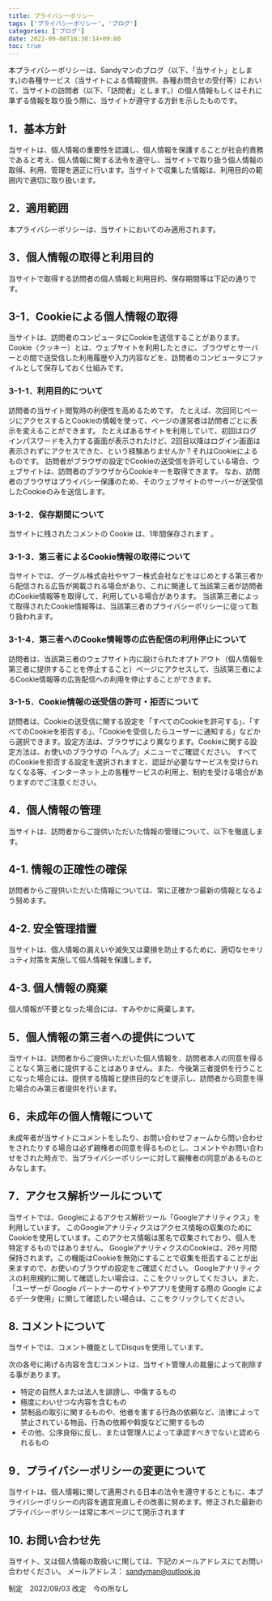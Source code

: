 ```yaml
---
title: プライバシーポリシー
tags: ['プライバシーポリシー', 'ブログ']
categories: ['ブログ']
date: 2022-09-08T16:30:14+09:00
toc: true
---
```


本プライバシーポリシーは、Sandyマンのブログ（以下、「当サイト」とします。)の各種サービス（当サイトによる情報提供、各種お問合せの受付等）において、当サイトの訪問者（以下、「訪問者」とします。）の個人情報もしくはそれに準ずる情報を取り扱う際に、当サイトが遵守する方針を示したものです。

## 1．基本方針
当サイトは、個人情報の重要性を認識し、個人情報を保護することが社会的責務であると考え、個人情報に関する法令を遵守し、当サイトで取り扱う個人情報の取得、利用、管理を適正に行います。当サイトで収集した情報は、利用目的の範囲内で適切に取り扱います。

## 2．適用範囲
本プライバシーポリシーは、当サイトにおいてのみ適用されます。

## 3．個人情報の取得と利用目的
当サイトで取得する訪問者の個人情報と利用目的、保存期間等は下記の通りです。

## 3-1．Cookieによる個人情報の取得
当サイトは、訪問者のコンピュータにCookieを送信することがあります。
Cookie（クッキー）とは、ウェブサイトを利用したときに、ブラウザとサーバーとの間で送受信した利用履歴や入力内容などを、訪問者のコンピュータにファイルとして保存しておく仕組みです。

### 3-1-1．利用目的について
訪問者の当サイト閲覧時の利便性を高めるためです。
たとえば、次回同じページにアクセスするとCookieの情報を使って、ページの運営者は訪問者ごとに表示を変えることができます。
たとえばあるサイトを利用していて、初回はログインパスワードを入力する画面が表示されたけど、2回目以降はログイン画面は表示されずにアクセスできた、という経験ありませんか？それはCookieによるものです。
訪問者がブラウザの設定でCookieの送受信を許可している場合、ウェブサイトは、訪問者のブラウザからCookieキーを取得できます。
なお、訪問者のブラウザはプライバシー保護のため、そのウェブサイトのサーバーが送受信したCookieのみを送信します。

### 3-1-2．保存期間について
当サイトに残されたコメントの Cookie は、1年間保存されます 。

### 3-1-3．第三者によるCookie情報の取得について
当サイトでは、グーグル株式会社やヤフー株式会社などをはじめとする第三者から配信される広告が掲載される場合があり、これに関連して当該第三者が訪問者のCookie情報等を取得して、利用している場合があります。
当該第三者によって取得されたCookie情報等は、当該第三者のプライバシーポリシーに従って取り扱われます。

### 3-1-4．第三者へのCooke情報等の広告配信の利用停止について
訪問者は、当該第三者のウェブサイト内に設けられたオプトアウト（個人情報を第三者に提供することを停止すること）ページにアクセスして、当該第三者によるCookie情報等の広告配信への利用を停止することができます。

### 3-1-5．Cookie情報の送受信の許可・拒否について
訪問者は、Cookieの送受信に関する設定を「すべてのCookieを許可する」、「すべてのCookieを拒否する」、「Cookieを受信したらユーザーに通知する」などから選択できます。設定方法は、ブラウザにより異なります。Cookieに関する設定方法は、お使いのブラウザの「ヘルプ」メニューでご確認ください。
すべてのCookieを拒否する設定を選択されますと、認証が必要なサービスを受けられなくなる等、インターネット上の各種サービスの利用上、制約を受ける場合がありますのでご注意ください。

## 4．個人情報の管理
当サイトは、訪問者からご提供いただいた情報の管理について、以下を徹底します。

## 4-1. 情報の正確性の確保
訪問者からご提供いただいた情報については、常に正確かつ最新の情報となるよう努めます。

## 4-2. 安全管理措置
当サイトは、個人情報の漏えいや滅失又は棄損を防止するために、適切なセキリュティ対策を実施して個人情報を保護します。

## 4-3. 個人情報の廃棄
個人情報が不要となった場合には、すみやかに廃棄します。

## 5．個人情報の第三者への提供について
当サイトは、訪問者からご提供いただいた個人情報を、訪問者本人の同意を得ることなく第三者に提供することはありません。また、今後第三者提供を行うことになった場合には、提供する情報と提供目的などを提示し、訪問者から同意を得た場合のみ第三者提供を行います。

## 6．未成年の個人情報について
未成年者が当サイトにコメントをしたり、お問い合わせフォームから問い合わせをされたりする場合は必ず親権者の同意を得るものとし、コメントやお問い合わせをされた時点で、当プライバシーポリシーに対して親権者の同意があるものとみなします。

## 7．アクセス解析ツールについて
当サイトでは、Googleによるアクセス解析ツール「Googleアナリティクス」を利用しています。
このGoogleアナリティクスはアクセス情報の収集のためにCookieを使用しています。このアクセス情報は匿名で収集されており、個人を特定するものではありません。
GoogleアナリティクスのCookieは、26ヶ月間保持されます。この機能はCookieを無効にすることで収集を拒否することが出来ますので、お使いのブラウザの設定をご確認ください。
Googleアナリティクスの利用規約に関して確認したい場合は、ここをクリックしてください。また、「ユーザーが Google パートナーのサイトやアプリを使用する際の Google によるデータ使用」に関して確認したい場合は、ここをクリックしてください。

## 8. コメントについて

当サイトでは、コメント機能としてDisqusを使用しています。

次の各号に掲げる内容を含むコメントは、当サイト管理人の裁量によって削除する事があります。

- 特定の自然人または法人を誹謗し、中傷するもの
- 極度にわいせつな内容を含むもの
- 禁制品の取引に関するものや、他者を害する行為の依頼など、法律によって禁止されている物品、行為の依頼や斡旋などに関するもの
- その他、公序良俗に反し、または管理人によって承認すべきでないと認められるもの


## 9．プライバシーポリシーの変更について
当サイトは、個人情報に関して適用される日本の法令を遵守するとともに、本プライバシーポリシーの内容を適宜見直しその改善に努めます。修正された最新のプライバシーポリシーは常に本ページにて開示されます

## 10. お問い合わせ先
当サイト、又は個人情報の取扱いに関しては、下記のメールアドレスにてお問い合わせください。
メールアドレス： sandyman@outlook.jp

制定　2022/09/03
改定　今の所なし